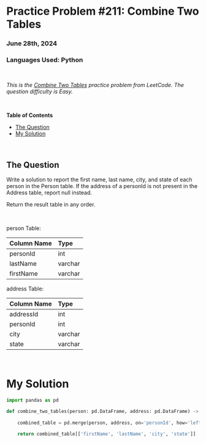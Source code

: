# **Practice Problem #211: Combine Two Tables**
### June 28th, 2024
### Languages Used: Python

<br>

*This is the [Combine Two Tables](https://leetcode.com/problems/combine-two-tables/description/?lang=pythondata) practice problem from LeetCode. The question difficulty is Easy.*

<br>

**Table of Contents**

-   [The Question](#the-question)
-   [My Solution](#my-solution)
  
<br>

## The Question

Write a solution to report the first name, last name, city, and state of each person in the Person table. If the address of a personId is not present in the Address table, report null instead.

Return the result table in any order.

<br>

person Table:

| Column Name | Type    |
| :-----------| :-------|
| personId    | int     |
| lastName    | varchar |
| firstName   | varchar |

address Table:

| Column Name | Type    |
| :-----------| :-------|
| addressId   | int     |
| personId    | int     |
| city        | varchar |
| state       | varchar |

<br>

# My Solution

``` Python
import pandas as pd

def combine_two_tables(person: pd.DataFrame, address: pd.DataFrame) -> pd.DataFrame:
    
    combined_table = pd.merge(person, address, on='personId', how='left')

    return combined_table[['firstName', 'lastName', 'city', 'state']]
```
